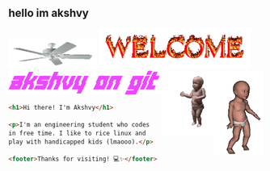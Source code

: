 ## hello im akshvy

<img src="./assets/fan.gif" width=175px>

<img src="./assets/welcome.gif" width=300px>


<img src="./assets/hero.png" width=300px>

<img src="./assets/200w.gif" width =100px align=right>
<img src="./assets/babu.gif" width=100px align=right>

```html
<h1>Hi there! I'm Akshvy</h1>

<p>I'm an engineering student who codes
in free time. I like to rice linux and 
play with handicapped kids (lmaooo).</p>

<footer>Thanks for visiting! 💻✨</footer>
```

